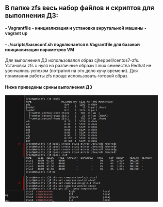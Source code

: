 ## В папке zfs  весь набор файлов и скриптов для выполнения ДЗ:
#### - Vagrantfile - инициализация и установка вирутальной машины - vagrant up
#### - ./scripts/baseconf.sh подключается в Vagrantfile для базовой инициализации параметров VM

Для выполнения ДЗ использовался образ cjheppell/centos7-zfs. Установка zfs с нуля на различные образы Linux семейства Redhat не увенчались успехом (потратил на это дело кучу времени).
Для понимания работы zfs проще использовать готовой образ. 


#### Ниже приведены срины выполнения ДЗ


![Alt text](ex5/zfs/screens/1-3.jpg)
